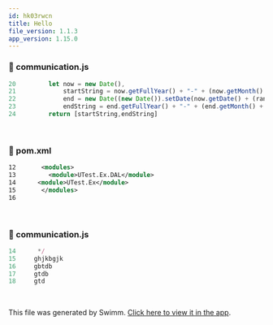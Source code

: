 ```yaml
---
id: hk03rwcn
title: Hello
file_version: 1.1.3
app_version: 1.15.0
---
```



<!-- NOTE-swimm-snippet: the lines below link your snippet to Swimm -->
### 📄 communication.js
```javascript
20         let now = new Date(),
21             startString = now.getFullYear() + "-" + (now.getMonth() + 1) + "-" + (now.getDate()),
22             end = new Date((new Date()).setDate(now.getDate() + (range || 7))),
23             endString = end.getFullYear() + "-" + (end.getMonth() + 1) + "-" + (end.getDate());
24         return [startString,endString]
```

<br/>


<!-- NOTE-swimm-snippet: the lines below link your snippet to Swimm -->
### 📄 pom.xml
```xml
12       <modules>
13         <module>UTest.Ex.DAL</module>
14     	<module>UTest.Ex</module>
15       </modules>
16     
```

<br/>


<!-- NOTE-swimm-snippet: the lines below link your snippet to Swimm -->
### 📄 communication.js
```javascript
14      */
15     ghjkbgjk
16     gbtdb
17     gtdb
18     gtd
```

<br/>

This file was generated by Swimm. [Click here to view it in the app](http://localhost:5001/repos/ls4DA2fLasmQuEbT4ipw/docs/hk03rwcn).
